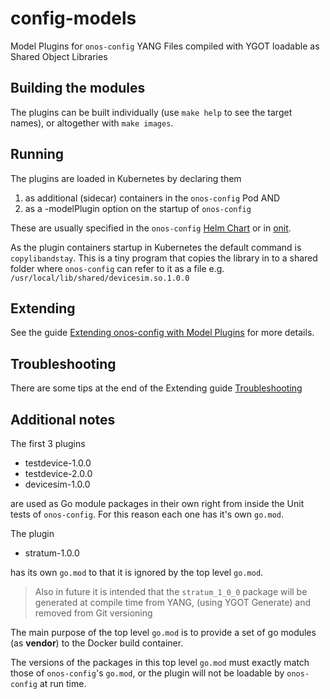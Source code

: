 # config-models 
Model Plugins for `onos-config` YANG Files compiled with YGOT loadable as Shared Object Libraries

## Building the modules
The plugins can be built individually (use `make help` to see the target names),
or altogether with `make images`.

## Running
The plugins are loaded in Kubernetes by declaring them 

1. as additional (sidecar) containers in the `onos-config` Pod AND
2. as a -modelPlugin option on the startup of `onos-config`

These are usually specified in the `onos-config` [Helm Chart](https://github.com/onosproject/onos-helm-charts/tree/master/onos-config)
or in [onit](https://github.com/onosproject/onos-test).

As the plugin containers startup in Kubernetes the default command is `copylibandstay`.
This is a tiny program that copies the library in to a shared folder where
`onos-config` can refer to it as a file e.g. `/usr/local/lib/shared/devicesim.so.1.0.0`

## Extending
See the guide [Extending onos-config with Model Plugins](https://docs.onosproject.org/onos-config/docs/modelplugin/) for more details.

## Troubleshooting
There are some tips at the end of the Extending guide [Troubleshooting](https://docs.onosproject.org/onos-config/docs/modelplugin/#troubleshooting)

## Additional notes
The first 3 plugins

* testdevice-1.0.0
* testdevice-2.0.0
* devicesim-1.0.0

are used as Go module packages in their own right from inside the Unit tests of `onos-config`.
For this reason each one has it's own `go.mod`.

The plugin

* stratum-1.0.0

has its own `go.mod` to that it is ignored by the top level `go.mod`.
> Also in future it is intended that the `stratum_1_0_0` package will be generated at compile time from YANG, (using YGOT
>Generate) and removed from Git versioning

The main purpose of the top level `go.mod` is to provide a set of go modules (as **vendor**) to the Docker build container.

The versions of the packages in this top level `go.mod` must exactly match those of `onos-config`'s `go.mod`, or the plugin
will not be loadable by `onos-config` at run time.
